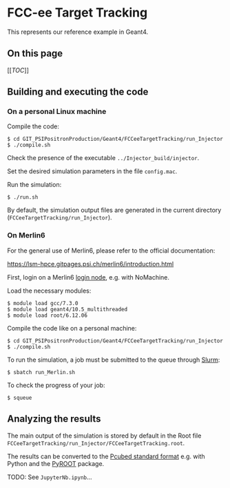 # FCC-ee Target Tracking

This represents our reference example in Geant4.


## On this page

[[_TOC_]]


## Building and executing the code

### On a personal Linux machine

Compile the code:

```shell
$ cd GIT_PSIPositronProduction/Geant4/FCCeeTargetTracking/run_Injector
$ ./compile.sh
```

Check the presence of the executable `../Injector_build/injector`.

Set the desired simulation parameters in the file `config.mac`.

Run the simulation:

```shell
$ ./run.sh
```

By default, the simulation output files are generated in the current directory (`FCCeeTargetTracking/run_Injector`).


### On Merlin6

For the general use of Merlin6, please refer to the official documentation:

https://lsm-hpce.gitpages.psi.ch/merlin6/introduction.html

First, login on a Merlin6 [login node](https://lsm-hpce.gitpages.psi.ch/merlin6/hardware-and-software.html#login-nodes), e.g. with NoMachine.

Load the necessary modules:

```shell
$ module load gcc/7.3.0
$ module load geant4/10.5_multithreaded
$ module load root/6.12.06
```

Compile the code like on a personal machine:

```shell
$ cd GIT_PSIPositronProduction/Geant4/FCCeeTargetTracking/run_Injector
$ ./compile.sh
```

To run the simulation, a job must be submitted to the queue through [Slurm](https://slurm.schedmd.com):

```shell
$ sbatch run_Merlin.sh
```

To check the progress of your job:

```shell
$ squeue
```


## Analyzing the results

The main output of the simulation is stored by default in the Root file `FCCeeTargetTracking/run_Injector/FCCeeTargetTracking.root`.

The results can be converted to the [Pcubed standard format](PcubedStandardFormat.md) e.g. with Python and the [PyROOT](https://root.cern/manual/python) package.

TODO: See `JupyterNb.ipynb`...
